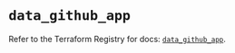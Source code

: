 # `data_github_app`

Refer to the Terraform Registry for docs: [`data_github_app`](https://registry.terraform.io/providers/integrations/github/6.2.1/docs/data-sources/app).
